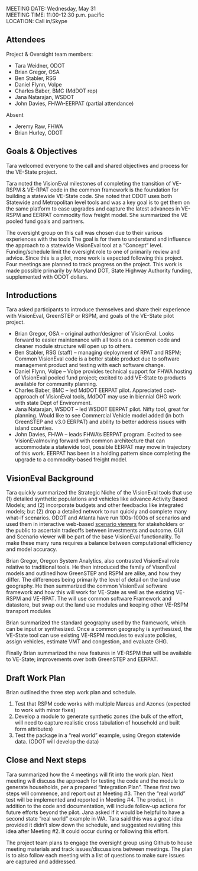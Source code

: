 MEETING DATE:	Wednesday, May 31   
MEETING TIME:	11:00-12:30 p.m. pacific   
LOCATION:	Call in/Skype   

## Attendees
Project & Oversight team members:
  - Tara Weidner, ODOT
  - Brian Gregor, OSA
  - Ben Stabler, RSG
  - Daniel Flynn, Volpe 
  - Charles Baber, BMC (MdDOT rep)
  - Jana Natarajan, WSDOT
  - John Davies, FHWA-EERPAT (partial attendance)

Absent
  - Jeremy Raw, FHWA
  - Brian Hurley, ODOT

## Goals & Objectives
Tara welcomed everyone to the call and shared objectives and process for the VE-State project. 

Tara noted the VisionEval milestones of completing the transition of VE-RSPM & VE-RPAT code in the common framework is the foundation for building a statewide VE-State code.  She noted that ODOT uses both Statewide and Metropolitan level tools and was a key goal is to get them on the same platform to ease upgrades and capture the latest advances in VE-RSPM and EERPAT commodity flow freight model. She summarized the VE pooled fund goals and partners.

The oversight group on this call was chosen due to their various experiences with the tools The goal is for them to understand and influence the approach to a statewide VisionEval tool at a “Concept” level. Funding/schedule limit the oversight role to one of primarily review and advice. Since this is a pilot, more work is expected following this project.  Four meetings are planned to track progress on the project. This work is made possible primarily by Maryland DOT, State Highway Authority funding, supplemented with ODOT dollars.

## Introductions
Tara asked participants to introduce themselves and share  their experience with VisionEval, GreenSTEP or RSPM, and goals of the VE-State pilot project.
  - Brian Gregor, OSA – original author/designer of VisionEval. Looks forward to easier maintenance with all tools on a common code and cleaner module structure will open up to others.
  - Ben Stabler, RSG (staff) – managing deployment of RPAT and RSPM; Common VisionEval code is a better stable product due to software management product and testing with each software change. 
  - Daniel Flynn, Volpe – Volpe provides technical  support for FHWA hosting of VisionEval pooled fund project; excited to add VE-State to products available for community planning. 
  - Charles Baber, BMC  – led MdDOT EERPAT pilot. Appreciated cost-approach of VisionEval tools, MdDOT may use in biennial GHG work with state Dept of Environment. 
  - Jana Natarajan, WSDOT – led WSDOT EERPAT pilot. Nifty tool, great for planning.  Would like to see Commercial Vehicle model added (in both GreenSTEP and v3.0 EERPAT) and ability to better address issues with island counties.
  - John Davies, FHWA  – leads FHWA’s EERPAT program. Excited to see VisionEvalmoving forward with common architecture that can accommodate a statewide tool, possible EERPAT may move in trajectory of this work. EERPAT has been in a holding pattern since completing the upgrade to a commodity-based freight model. 

## VisionEval Background 
Tara quickly summarized the Strategic Niche of the VisionEval tools that use (1) detailed synthetic populations and vehicles like advance Activity Based Models; and (2) incorporate budgets and other feedbacks like integrated models; but (2) drop a detailed network to run quickly and complete many what-if scenarios. ODOT and Atlanta have run 100s-1000s of scenarios and used them in interactive web-based [scenario viewers](http://www.oregon.gov/ODOT/Planning/Pages/PTV-SV.aspx?sv=CAMPO) for stakeholders or the public to ascertain tradeoffs between investments and outcome. GUI and Scenario viewer will be part of the base VisionEval functionality. To make these many runs requires a balance between computational efficiency and model accuracy. 

Brian Gregor, Oregon System Analytics, also contrasted VisionEval role relative to traditional tools. He then introduced the family of VisonEval models and outlined how GreenSTEP and RSPM are alike, and how they differ.  The differences being primarily the level of detail on the land use geography. He then summarized the common VisionEval software framework and how this will work for VE-State as well as the existing VE-RSPM and VE-RPAT. The will use common software Framework and datastore, but swap out the land use modules and keeping other VE-RSPM transport modules

Brian summarized the standard geography used by the framework, which can be input or synthesized. Once a common geography is synthesized, the VE-State tool can use existing VE-RSPM modules to evaluate policies, assign vehicles, estimate VMT and congestion, and evaluate GHG.

Finally Brian summarized the new features in VE-RSPM that will be available to VE-State; improvements over both GreenSTEP and EERPAT.

## Draft Work Plan 
Brian outlined the three  step work plan and schedule.  
  1. Test that RSPM code works with multiple Mareas and Azones (expected to work with minor fixes)
  2. Develop a module to generate synthetic zones (the bulk of the effort, will need to capture realistic cross tabulation of household and built form attributes)
  3. Test the package in a “real world” example, using Oregon statewide data.  (ODOT will develop the data)

## Close and Next steps 
Tara summarized how the 4 meetings will fit into the work plan. Next meeting will discuss the approach for testing the code and the module to generate households, per a prepared “Integration Plan”.  These first two steps will commence, and report out at Meeting #3. Then the “real world” test will be implemented and reported in Meeting #4.  The product, in addition to the code and documentation, will include follow-up actions for future efforts beyond the pilot. Jana asked if it would be helpful to have a second state “real world” example in WA.  Tara said this was a great idea provided it didn’t slow down the schedule, and suggested revisiting this idea after Meeting #2. It could occur during or following this effort.

The project team plans to engage the oversight group using Github to house meeting materials and track issues/discussions between meetings.  The plan is to also follow each meeting with a list of questions to make sure issues are captured and addressed. 
